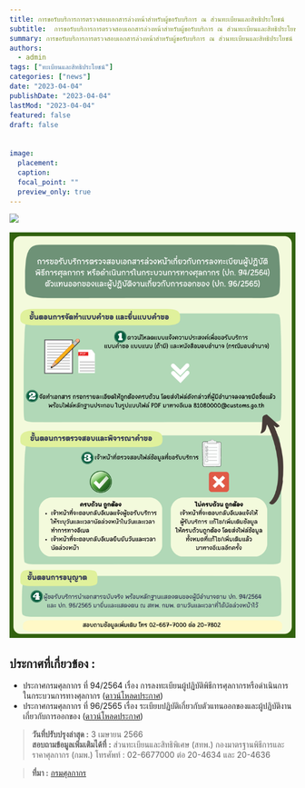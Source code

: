 ```yaml
---
title: การขอรับบริการการตรวจสอบเอกสารล่วงหน้าสำหรับผู้ขอรับบริการ ณ ส่วนทะเบียนและสิทธิประโยชน์
subtitle:  การขอรับบริการการตรวจสอบเอกสารล่วงหน้าสำหรับผู้ขอรับบริการ ณ ส่วนทะเบียนและสิทธิประโยชน์ กองมาตรฐานพิธีการราคาศุลกากร
summary: การขอรับบริการการตรวจสอบเอกสารล่วงหน้าสำหรับผู้ขอรับบริการ ณ ส่วนทะเบียนและสิทธิประโยชน์ กองมาตรฐานพิธีการราคาศุลกากร
authors: 
  - admin
tags: ["ทะเบียนและสิทธิประโยชน์"]
categories: ["news"]
date: "2023-04-04"
publishDate: "2023-04-04"
lastMod: "2023-04-04"
featured: false
draft: false


image:
  placement:
  caption:
  focal_point: ""
  preview_only: true
---
```


![](featured.jpg)


![](img-01.png)


## ประกาศที่เกี่ยวข้อง :

-	ประกาศกรมศุลกากร ที่ 94/2564 เรื่อง การลงทะเบียนผู้ปฏิบัติพิธีการศุลกากรหรือดำเนินการในกระบวนการทางศุลกากร ([ดาวน์โหลดประกาศ](https://www.customs.go.th/cont_strc_download_with_docno_date.php?lang=th&top_menu=menu_homepage&current_id=14232932404e505f49464b48464b4c))
-	ประกาศกรมศุลกากร ที่ 96/2565 เรื่อง ระเบียบปฏิบัติเกี่ยวกับตัวแทนออกของและผู้ปฏิบัติงานเกี่ยวกับการออกของ ([ดาวน์โหลดประกาศ](https://www.customs.go.th/cont_strc_download_with_docno_date.php?lang=th&top_menu=menu_homepage&current_id=142329324147505f4d464b47464b4d))

> **วันที่ปรับปรุงล่าสุด :** 3 เมษายน 2566  
> **สอบถามข้อมูลเพิ่มเติมได้ที่ :** ส่วนทะเบียนและสิทธิพิเศษ (สทพ.) กองมาตรฐานพิธีการและราคาศุลกากร (กมพ.) โทรศัพท์ : 02-6677000 ต่อ 20-4634 และ 20-4636



> **ที่มา :** [กรมศุลกากร](https://www.customs.go.th/cont_strc_simple_with_date.php?current_id=14232932414a505f48464b4d464b48)

